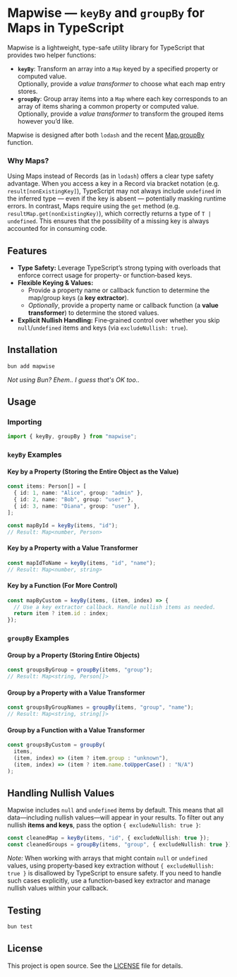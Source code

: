 # Mapwise — `keyBy` and `groupBy` for Maps in TypeScript

Mapwise is a lightweight, type-safe utility library for TypeScript that provides two helper functions:

- **`keyBy`**: Transform an array into a `Map` keyed by a specified property or computed value.  
  Optionally, provide a *value transformer* to choose what each map entry stores.
- **`groupBy`**: Group array items into a `Map` where each key corresponds to an array of items sharing a common property or computed value.  
  Optionally, provide a *value transformer* to transform the grouped items however you’d like.

Mapwise is designed after both `lodash` and the recent [Map.groupBy](https://caniuse.com/?search=Map.groupBy) function.

### Why Maps?

Using Maps instead of Records (as in `lodash`) offers a clear type safety advantage. When you access a key in a Record via bracket notation (e.g. `result[nonExistingKey]`), TypeScript may not always include `undefined` in the inferred type — even if the key is absent — potentially masking runtime errors. In contrast, Maps require using the `get` method (e.g. `resultMap.get(nonExistingKey)`), which correctly returns a type of `T | undefined`. This ensures that the possibility of a missing key is always accounted for in consuming code.


## Features

- **Type Safety:** Leverage TypeScript’s strong typing with overloads that enforce correct usage for property‑ or function‑based keys.
- **Flexible Keying & Values:**  
  - Provide a property name or callback function to determine the map/group keys (a **key extractor**).  
  - *Optionally*, provide a property name or callback function (a **value transformer**) to determine the stored values.
- **Explicit Nullish Handling:** Fine‑grained control over whether you skip `null`/`undefined` items and keys (via `excludeNullish: true`).

## Installation

~~~bash
bun add mapwise
~~~

_Not using Bun? Ehem.. I guess that's OK too.._

## Usage

### Importing

~~~typescript
import { keyBy, groupBy } from "mapwise";
~~~

### `keyBy` Examples

#### Key by a Property (Storing the Entire Object as the Value)

~~~typescript
const items: Person[] = [
  { id: 1, name: "Alice", group: "admin" },
  { id: 2, name: "Bob", group: "user" },
  { id: 3, name: "Diana", group: "user" },
];

const mapById = keyBy(items, "id");
// Result: Map<number, Person>
~~~

#### Key by a Property with a Value Transformer

~~~typescript
const mapIdToName = keyBy(items, "id", "name");
// Result: Map<number, string>
~~~

#### Key by a Function (For More Control)

~~~typescript
const mapByCustom = keyBy(items, (item, index) => {
  // Use a key extractor callback. Handle nullish items as needed.
  return item ? item.id : index;
});
~~~

### `groupBy` Examples

#### Group by a Property (Storing Entire Objects)

~~~typescript
const groupsByGroup = groupBy(items, "group");
// Result: Map<string, Person[]>
~~~

#### Group by a Property with a Value Transformer

~~~typescript
const groupsByGroupNames = groupBy(items, "group", "name");
// Result: Map<string, string[]>
~~~

#### Group by a Function with a Value Transformer

~~~typescript
const groupsByCustom = groupBy(
  items,
  (item, index) => (item ? item.group : "unknown"),
  (item, index) => (item ? item.name.toUpperCase() : "N/A")
);
~~~

## Handling Nullish Values

Mapwise includes `null` and `undefined` items by default. This means that all data—including nullish values—will appear in your results. To filter out any nullish **items and keys**, pass the option `{ excludeNullish: true }`:

~~~typescript
const cleanedMap = keyBy(items, "id", { excludeNullish: true });
const cleanedGroups = groupBy(items, "group", { excludeNullish: true });
~~~

_Note:_ When working with arrays that might contain `null` or `undefined` values, using property‑based key extraction without `{ excludeNullish: true }` is disallowed by TypeScript to ensure safety. If you need to handle such cases explicitly, use a function‑based key extractor and manage nullish values within your callback.

## Testing

~~~bash
bun test
~~~

## License

This project is open source. See the [LICENSE](LICENSE) file for details.
